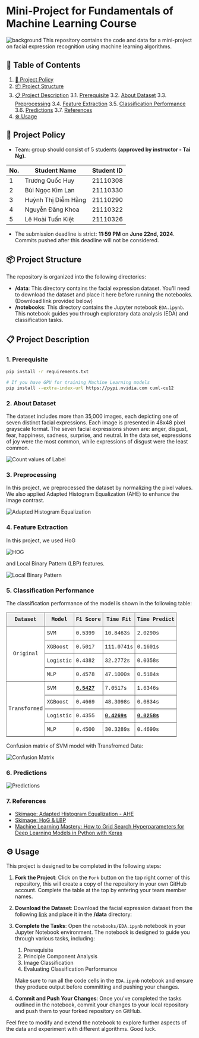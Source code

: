 # Mini-Project for Fundamentals of Machine Learning Course

![background](./materials/ai_wp.jpg)
This repository contains the code and data for a mini-project on facial expression recognition using machine learning algorithms.

## 📌 Table of Contents

1. [📑 Project Policy](#-project-policy)
2. [📦 Project Structure](#-project-structure)
3. [📋 Project Description](#-project-description)
   3.1. [Prerequisite](#1-prerequisite)
   3.2. [About Dataset](#2-about-dataset)
   3.3. [Preprocessing](#3-preprocessing)
   3.4. [Feature Extraction](#4-feature-extraction)
   3.5. [Classification Performance](#5-classification-performance)
   3.6. [Predictions](#6-predictions)
   3.7. [References](#7-references)
4. [⚙️ Usage](#️-usage)

## 📑 Project Policy

- Team: group should consist of 5 students **(approved by instructor - Tai Ng)**.

| No. | Student Name        | Student ID |
| --- | ------------------- | ---------- |
| 1   | Trương Quốc Huy     | 21110308   |
| 2   | Bùi Ngọc Kim Lan    | 21110330   |
| 3   | Huỳnh Thị Diễm Hằng | 21110290   |
| 4   | Nguyễn Đăng Khoa    | 21110322   |
| 5   | Lê Hoài Tuấn Kiệt   | 21110326   |

- The submission deadline is strict: **11:59 PM** on **June 22nd, 2024**. Commits pushed after this deadline will not be considered.

## 📦 Project Structure

The repository is organized into the following directories:

- **/data**: This directory contains the facial expression dataset. You'll need to download the dataset and place it here before running the notebooks. (Download link provided below)
- **/notebooks**: This directory contains the Jupyter notebook `EDA.ipynb`. This notebook guides you through exploratory data analysis (EDA) and classification tasks.

## 📋 Project Description

### 1. Prerequisite

```sh
pip install -r requirements.txt

# If you have GPU for training Machine Learning models
pip install --extra-index-url https://pypi.nvidia.com cuml-cu12
```

### 2. About Dataset

The dataset includes more than 35,000 images, each depicting one of seven distinct facial expressions. Each image is presented in 48x48 pixel grayscale format. The seven facial expressions shown are: anger, disgust, fear, happiness, sadness, surprise, and neutral. In the data set, expressions of joy were the most common, while expressions of disgust were the least common.

![Count values of Label](./materials/label_count.png)

### 3. Preprocessing

In this project, we preprocessed the dataset by normalizing the pixel values. We also applied Adapted Histogram Equalization (AHE) to enhance the image contrast.

![Adapted Histogram Equalization](./materials/ahe.png)

### 4. Feature Extraction

In this project, we used HoG

![HOG](./materials/hog.png)

and Local Binary Pattern (LBP) features.

![Local Binary Pattern](./materials/lbp.png)

### 5. Classification Performance

The classification performance of the model is shown in the following table:

<style type="text/css">
.tg  {border-collapse:collapse;border-spacing:0;}
.tg td{border-color:black;border-style:solid;border-width:1px;font-family:Arial, sans-serif;font-size:14px;
  overflow:hidden;padding:10px 5px;word-break:normal;}
.tg th{border-color:black;border-style:solid;border-width:1px;font-family:Arial, sans-serif;font-size:14px;
  font-weight:normal;overflow:hidden;padding:10px 5px;word-break:normal;}
.tg .tg-oi39{background-color:#ffffff;border-color:inherit;font-family:"Courier New", Courier, monospace !important;text-align:left;
  vertical-align:top}
.tg .tg-xvll{background-color:#ffffff;border-color:inherit;font-family:"Courier New", Courier, monospace !important;
  text-align:center;vertical-align:middle}
.tg .tg-iazd{background-color:#efefef;border-color:inherit;font-family:"Courier New", Courier, monospace !important;
  font-weight:bold;text-align:center;vertical-align:top}
.tg .tg-r2ay{background-color:#ffffff;border-color:#000000;font-family:"Courier New", Courier, monospace !important;
  font-weight:bold;text-align:left;text-decoration:underline;vertical-align:top}
.tg .tg-ko76{background-color:#ffffff;border-color:inherit;font-family:"Courier New", Courier, monospace !important;
  font-weight:bold;text-align:left;text-decoration:underline;vertical-align:top}
</style>

<table class="tg"><thead>
  <tr>
    <th class="tg-iazd"><span style="font-weight:bold">Dataset</span></th>
    <th class="tg-iazd">Model</th>
    <th class="tg-iazd">F1 Score</th>
    <th class="tg-iazd">Time Fit</th>
    <th class="tg-iazd">Time Predict</th>
  </tr></thead>
<tbody>
  <tr>
    <td class="tg-xvll" rowspan="4">Original</td>
    <td class="tg-oi39">SVM</td>
    <td class="tg-oi39">0.5399</td>
    <td class="tg-oi39">10.8463s</td>
    <td class="tg-oi39">2.0290s</td>
  </tr>
  <tr>
    <td class="tg-oi39">XGBoost</td>
    <td class="tg-oi39">0.5017</td>
    <td class="tg-oi39">111.0741s</td>
    <td class="tg-oi39">0.1601s</td>
  </tr>
  <tr>
    <td class="tg-oi39">Logistic</td>
    <td class="tg-oi39">0.4382</td>
    <td class="tg-oi39">32.2772s</td>
    <td class="tg-oi39">0.0358s</td>
  </tr>
  <tr>
    <td class="tg-oi39">MLP</td>
    <td class="tg-oi39">0.4578</td>
    <td class="tg-oi39">47.1000s</td>
    <td class="tg-oi39">0.5184s</td>
  </tr>
  <tr>
    <td class="tg-xvll" rowspan="4">Transformed</td>
    <td class="tg-oi39">SVM</td>
    <td class="tg-r2ay">0.5427</td>
    <td class="tg-oi39">7.0517s</td>
    <td class="tg-oi39">1.6346s</td>
  </tr>
  <tr>
    <td class="tg-oi39">XGBoost</td>
    <td class="tg-oi39">0.4669</td>
    <td class="tg-oi39">48.3098s</td>
    <td class="tg-oi39">0.0834s</td>
  </tr>
  <tr>
    <td class="tg-oi39">Logistic</td>
    <td class="tg-oi39">0.4355</td>
    <td class="tg-ko76">0.4269s</td>
    <td class="tg-ko76">0.0258s</td>
  </tr>
  <tr>
    <td class="tg-oi39">MLP</td>
    <td class="tg-oi39">0.4500</td>
    <td class="tg-oi39">30.3289s</td>
    <td class="tg-oi39">0.4690s</td>
  </tr>
</tbody></table>

Confusion matrix of SVM model with Transfromed Data:

![Confusion Matrix](./materials/cm_svc_transform.png)

### 6. Predictions

![Predictions](./materials/predict.png)

### 7. References

- [Skimage: Adapted Histogram Equalization - AHE](https://scikit-image.org/docs/stable/auto_examples/color_exposure/plot_equalize.html)
- [Skimage: HoG &amp; LBP](https://scikit-image.org/docs/stable/auto_examples/features_detection/plot_hog.html)
- [Machine Learning Mastery: How to Grid Search Hyperparameters for Deep Learning Models in Python with Keras](https://machinelearningmastery.com/grid-search-hyperparameters-deep-learning-models-python-keras/)

## ⚙️ Usage

This project is designed to be completed in the following steps:

1. **Fork the Project**: Click on the `Fork` button on the top right corner of this repository, this will create a copy of the repository in your own GitHub account. Complete the table at the top by entering your team member names.
2. **Download the Dataset**: Download the facial expression dataset from the following [link](https://mega.nz/file/foM2wDaa#GPGyspdUB2WV-fATL-ZvYj3i4FqgbVKyct413gxg3rE) and place it in the **/data** directory:
3. **Complete the Tasks**: Open the `notebooks/EDA.ipynb` notebook in your Jupyter Notebook environment. The notebook is designed to guide you through various tasks, including:

   1. Prerequisite
   2. Principle Component Analysis
   3. Image Classification
   4. Evaluating Classification Performance

   Make sure to run all the code cells in the `EDA.ipynb` notebook and ensure they produce output before committing and pushing your changes.

4. **Commit and Push Your Changes**: Once you've completed the tasks outlined in the notebook, commit your changes to your local repository and push them to your forked repository on GitHub.

Feel free to modify and extend the notebook to explore further aspects of the data and experiment with different algorithms. Good luck.
